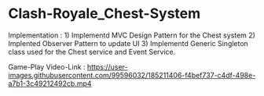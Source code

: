 # Clash-Royale_Chest-System 

Implementation : 
      1) Implementd MVC Design Pattern for the Chest system
      2) Implented Observer Pattern to update UI
      3) Implementd Generic Singleton class used for the Chest service and Event Service.
      
Game-Play Video-Link : https://user-images.githubusercontent.com/99596032/185211406-f4bef737-c4df-498e-a7b1-3c49212492cb.mp4

